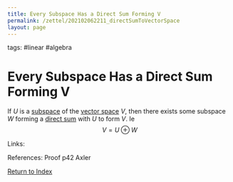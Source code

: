 ```yaml
---
title: Every Subspace Has a Direct Sum Forming V
permalink: /zettel/202102062211_directSumToVectorSpace
layout: page
---
```

tags: #linear #algebra

# Every Subspace Has a Direct Sum Forming V

If $U$ is a [subspace](202102061429_subspaceDefinition) of the [vector space](202102061359_vectorSpaceDefinition) $V$, then there
exists some subspace $W$ forming a [direct sum](202102061512_directSumDefinition) with $U$ to form $V$. Ie
$$
V = U \oplus W
$$

Links: 

References: Proof p42 Axler

[Return to Index](index)